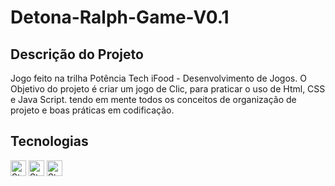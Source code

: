 # Detona-Ralph-Game-V0.1

## Descrição do Projeto
Jogo feito na trilha Potência Tech iFood - Desenvolvimento de Jogos.
O Objetivo do projeto é criar um jogo de Clic, para praticar o uso de Html, CSS e Java Script. tendo em mente todos os conceitos de organização de projeto e boas práticas em codificação.


## Tecnologias 
<img height="25px" alt="Static Badge" src="https://img.shields.io/badge/HTML-E34F26?logo=html5&logoColor=ffffff&labelColor=E34F26&color=E34F26&text_size=15&style=for-the-badge"> <img height="25px" alt="Static Badge" src="https://img.shields.io/badge/CSS 3-1572B6?logo=css3&logoColor=ffffff&labelColor=1572B6&color=1572B6&text_size=15&style=for-the-badge"> <img height="25" alt="Static Badge" src="https://img.shields.io/badge/JavaScript-F7DF1E?logo=javascript&logoColor=ffffff&labelColor=F7DF1E&color=F7DF1E&text_size=15&style=for-the-badge">

